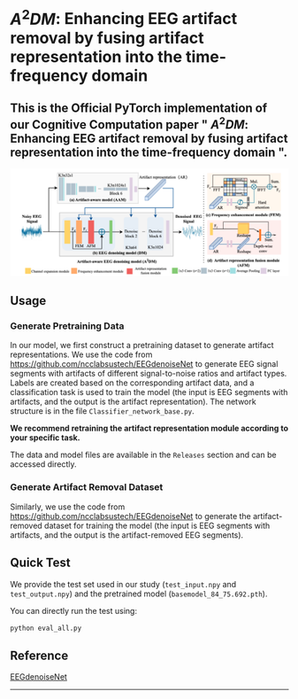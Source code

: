 

# $A^2DM$: Enhancing EEG artifact removal by fusing artifact representation into the time-frequency domain

## This is the Official PyTorch implementation of our Cognitive Computation paper " $A^2DM$: Enhancing EEG artifact removal by fusing artifact representation into the time-frequency domain ".

![Alt text](a2dm.png)


## Usage

### Generate Pretraining Data

In our model, we first construct a pretraining dataset to generate artifact representations. We use the code from https://github.com/ncclabsustech/EEGdenoiseNet to generate EEG signal segments with artifacts of different signal-to-noise ratios and artifact types. Labels are created based on the corresponding artifact data, and a classification task is used to train the model (the input is EEG segments with artifacts, and the output is the artifact representation). The network structure is in the file `Classifier_network_base.py`.

**We recommend retraining the artifact representation module according to your specific task.**

The data and model files are available in the `Releases` section and can be accessed directly.

### Generate Artifact Removal Dataset

Similarly, we use the code from https://github.com/ncclabsustech/EEGdenoiseNet to generate the artifact-removed dataset for training the model (the input is EEG segments with artifacts, and the output is the artifact-removed EEG segments).

## Quick Test

We provide the test set used in our study (`test_input.npy` and `test_output.npy`) and the pretrained model (`basemodel_84_75.692.pth`).

You can directly run the test using:

```bash
python eval_all.py
```

## Reference

[EEGdenoiseNet](https://github.com/ncclabsustech/EEGdenoiseNet)

---






